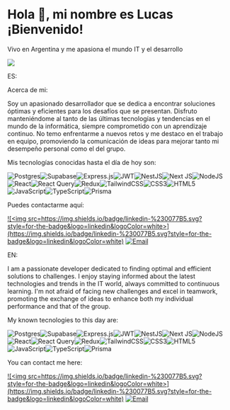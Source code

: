 <h1>Hola 👋, mi nombre es Lucas ¡Bienvenido!</h1>

<p>Vivo en Argentina y me apasiona el mundo IT y el desarrollo</p>

![](https://github.com/Lucas-Ledesma/icons-gif/blob/main/21116158daaeb1459b4ec0758505e1ad.gif)


ES:

Acerca de mi:

Soy un apasionado desarrollador que se dedica a encontrar soluciones óptimas y eficientes para los desafíos que se presentan. Disfruto manteniéndome al tanto de las últimas tecnologías y tendencias en el mundo de la informática, siempre comprometido con un aprendizaje continuo. No temo enfrentarme a nuevos retos y me destaco en el trabajo en equipo, promoviendo la comunicación de ideas para mejorar tanto mi desempeño personal como el del grupo.

Mis tecnologías conocidas hasta el día de hoy son: 

![Postgres](https://img.shields.io/badge/postgres-%23316192.svg?style=for-the-badge&logo=postgresql&logoColor=white)![Supabase](https://img.shields.io/badge/Supabase-3ECF8E?style=for-the-badge&logo=supabase&logoColor=white)![Express.js](https://img.shields.io/badge/express.js-%23404d59.svg?style=for-the-badge&logo=express&logoColor=%2361DAFB)![JWT](https://img.shields.io/badge/JWT-black?style=for-the-badge&logo=JSON%20web%20tokens)![NestJS](https://img.shields.io/badge/nestjs-%23E0234E.svg?style=for-the-badge&logo=nestjs&logoColor=white)![Next JS](https://img.shields.io/badge/Next-black?style=for-the-badge&logo=next.js&logoColor=white)![NodeJS](https://img.shields.io/badge/node.js-6DA55F?style=for-the-badge&logo=node.js&logoColor=white)![React](https://img.shields.io/badge/react-%2320232a.svg?style=for-the-badge&logo=react&logoColor=%2361DAFB)![React Query](https://img.shields.io/badge/-React%20Query-FF4154?style=for-the-badge&logo=react%20query&logoColor=white)![Redux](https://img.shields.io/badge/redux-%23593d88.svg?style=for-the-badge&logo=redux&logoColor=white)![TailwindCSS](https://img.shields.io/badge/tailwindcss-%2338B2AC.svg?style=for-the-badge&logo=tailwind-css&logoColor=white)![CSS3](https://img.shields.io/badge/css3-%231572B6.svg?style=for-the-badge&logo=css3&logoColor=white)![HTML5](https://img.shields.io/badge/html5-%23E34F26.svg?style=for-the-badge&logo=html5&logoColor=white)![JavaScript](https://img.shields.io/badge/javascript-%23323330.svg?style=for-the-badge&logo=javascript&logoColor=%23F7DF1E)![TypeScript](https://img.shields.io/badge/typescript-%23007ACC.svg?style=for-the-badge&logo=typescript&logoColor=white)![Prisma](https://img.shields.io/badge/Prisma-3982CE?style=for-the-badge&logo=Prisma&logoColor=white)

Puedes contactarme aquí:

<a href=https://www.linkedin.com/in/lucas-fidel-ledesma>![<img src=https://img.shields.io/badge/linkedin-%230077B5.svg?style=for-the-badge&logo=linkedin&logoColor=white>](https://img.shields.io/badge/linkedin-%230077B5.svg?style=for-the-badge&logo=linkedin&logoColor=white)<a> [![Email](https://img.shields.io/badge/email-%23D14836.svg?style=for-the-badge&logo=gmail&logoColor=white)](mailto:lucasfidel99@gmail.com) 

EN:

I am a passionate developer dedicated to finding optimal and efficient solutions to challenges. I enjoy staying informed about the latest technologies and trends in the IT world, always committed to continuous learning. I'm not afraid of facing new challenges and excel in teamwork, promoting the exchange of ideas to enhance both my individual performance and that of the group.

My known tecnologies to this day are:

![Postgres](https://img.shields.io/badge/postgres-%23316192.svg?style=for-the-badge&logo=postgresql&logoColor=white)![Supabase](https://img.shields.io/badge/Supabase-3ECF8E?style=for-the-badge&logo=supabase&logoColor=white)![Express.js](https://img.shields.io/badge/express.js-%23404d59.svg?style=for-the-badge&logo=express&logoColor=%2361DAFB)![JWT](https://img.shields.io/badge/JWT-black?style=for-the-badge&logo=JSON%20web%20tokens)![NestJS](https://img.shields.io/badge/nestjs-%23E0234E.svg?style=for-the-badge&logo=nestjs&logoColor=white)![Next JS](https://img.shields.io/badge/Next-black?style=for-the-badge&logo=next.js&logoColor=white)![NodeJS](https://img.shields.io/badge/node.js-6DA55F?style=for-the-badge&logo=node.js&logoColor=white)![React](https://img.shields.io/badge/react-%2320232a.svg?style=for-the-badge&logo=react&logoColor=%2361DAFB)![React Query](https://img.shields.io/badge/-React%20Query-FF4154?style=for-the-badge&logo=react%20query&logoColor=white)![Redux](https://img.shields.io/badge/redux-%23593d88.svg?style=for-the-badge&logo=redux&logoColor=white)![TailwindCSS](https://img.shields.io/badge/tailwindcss-%2338B2AC.svg?style=for-the-badge&logo=tailwind-css&logoColor=white)![CSS3](https://img.shields.io/badge/css3-%231572B6.svg?style=for-the-badge&logo=css3&logoColor=white)![HTML5](https://img.shields.io/badge/html5-%23E34F26.svg?style=for-the-badge&logo=html5&logoColor=white)![JavaScript](https://img.shields.io/badge/javascript-%23323330.svg?style=for-the-badge&logo=javascript&logoColor=%23F7DF1E)![TypeScript](https://img.shields.io/badge/typescript-%23007ACC.svg?style=for-the-badge&logo=typescript&logoColor=white)![Prisma](https://img.shields.io/badge/Prisma-3982CE?style=for-the-badge&logo=Prisma&logoColor=white)

You can contact me here: 

<a href=https://www.linkedin.com/in/lucas-fidel-ledesma>![<img src=https://img.shields.io/badge/linkedin-%230077B5.svg?style=for-the-badge&logo=linkedin&logoColor=white>](https://img.shields.io/badge/linkedin-%230077B5.svg?style=for-the-badge&logo=linkedin&logoColor=white)<a> [![Email](https://img.shields.io/badge/email-%23D14836.svg?style=for-the-badge&logo=gmail&logoColor=white)](mailto:lucasfidel99@gmail.com) 
